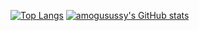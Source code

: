[![Top Langs](https://github-readme-stats.vercel.app/api/top-langs/?username=amogusussy&layout=compact)](https://github.com/anuraghazra/github-readme-stats)
[![amogusussy's GitHub stats](https://github-readme-stats.vercel.app/api?username=amogusussy)](https://github.com/anuraghazra/github-readme-stats)
